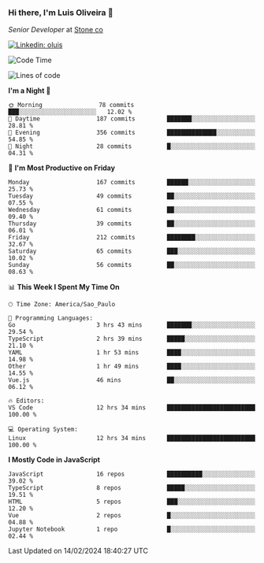 ### Hi there, I'm Luis Oliveira 👋
*Senior Developer* at [Stone co](https://www.stone.com.br)  

[![Linkedin: oluis](https://img.shields.io/badge/-ooluis-blue?style=flat-square&logo=Linkedin&logoColor=white&link=https://www.linkedin.com/in/ooluis)](https://www.linkedin.com/in/ooluis/)

<!--START_SECTION:waka-->
![Code Time](http://img.shields.io/badge/Code%20Time-3%2C794%20hrs%2045%20mins-blue)

![Lines of code](https://img.shields.io/badge/From%20Hello%20World%20I%27ve%20Written-355.2%20thousand%20lines%20of%20code-blue)

**I'm a Night 🦉** 

```text
🌞 Morning                78 commits          ███░░░░░░░░░░░░░░░░░░░░░░   12.02 % 
🌆 Daytime                187 commits         ███████░░░░░░░░░░░░░░░░░░   28.81 % 
🌃 Evening                356 commits         ██████████████░░░░░░░░░░░   54.85 % 
🌙 Night                  28 commits          █░░░░░░░░░░░░░░░░░░░░░░░░   04.31 % 
```
📅 **I'm Most Productive on Friday** 

```text
Monday                   167 commits         ██████░░░░░░░░░░░░░░░░░░░   25.73 % 
Tuesday                  49 commits          ██░░░░░░░░░░░░░░░░░░░░░░░   07.55 % 
Wednesday                61 commits          ██░░░░░░░░░░░░░░░░░░░░░░░   09.40 % 
Thursday                 39 commits          ██░░░░░░░░░░░░░░░░░░░░░░░   06.01 % 
Friday                   212 commits         ████████░░░░░░░░░░░░░░░░░   32.67 % 
Saturday                 65 commits          ███░░░░░░░░░░░░░░░░░░░░░░   10.02 % 
Sunday                   56 commits          ██░░░░░░░░░░░░░░░░░░░░░░░   08.63 % 
```


📊 **This Week I Spent My Time On** 

```text
🕑︎ Time Zone: America/Sao_Paulo

💬 Programming Languages: 
Go                       3 hrs 43 mins       ███████░░░░░░░░░░░░░░░░░░   29.54 % 
TypeScript               2 hrs 39 mins       █████░░░░░░░░░░░░░░░░░░░░   21.10 % 
YAML                     1 hr 53 mins        ████░░░░░░░░░░░░░░░░░░░░░   14.98 % 
Other                    1 hr 49 mins        ████░░░░░░░░░░░░░░░░░░░░░   14.55 % 
Vue.js                   46 mins             ██░░░░░░░░░░░░░░░░░░░░░░░   06.12 % 

🔥 Editors: 
VS Code                  12 hrs 34 mins      █████████████████████████   100.00 % 

💻 Operating System: 
Linux                    12 hrs 34 mins      █████████████████████████   100.00 % 
```

**I Mostly Code in JavaScript** 

```text
JavaScript               16 repos            ██████████░░░░░░░░░░░░░░░   39.02 % 
TypeScript               8 repos             █████░░░░░░░░░░░░░░░░░░░░   19.51 % 
HTML                     5 repos             ███░░░░░░░░░░░░░░░░░░░░░░   12.20 % 
Vue                      2 repos             █░░░░░░░░░░░░░░░░░░░░░░░░   04.88 % 
Jupyter Notebook         1 repo              █░░░░░░░░░░░░░░░░░░░░░░░░   02.44 % 
```




 Last Updated on 14/02/2024 18:40:27 UTC
<!--END_SECTION:waka-->
